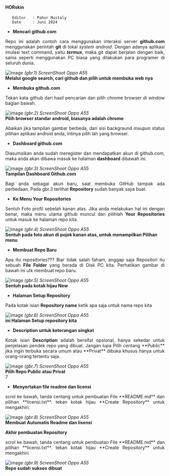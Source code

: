 #### HORskin

```
   Editor 	: Pahor Mustaly
   Date 	: Juni 2024
```

- **Mencari github.com**
<p align=justify>
Repo ini adalah contoh cara 
menggunakan interaksi server 
<b>github.com</b> 
menggunakan perintah <b>git</b> di lokal 
<i>system android</i>. Dengan adanya aplikasi 
imulasi text command, yaitu <b><i>termux</i></b>, 
maka git dapat berjalan dengan baik, 
sama seperti menggunakan PC biasa yang
dilakukan para programer di seluruh 
dunia.
</p>

![image](HUB_1.png)
<i>(gbr.1) ScreenShoot Oppo A55</i>
<br/>
<b>Melalui google search, cari github dan pilih
untuk membuka web nya</b>
<br>

- **Membuka github.com**
<p align=justify>
Tekan kata github dari hasil pencarian dan pilih 
chrome browser di window bagian bawah.
</p>

![image](HUB_2.png)
<i>(gbr.2) ScreenShoot Oppo A55</i>
<br/>
<b>Pilih browser standar android, biasanya adalah
 chrome</b>
<br>

<p align=justify>
Abaikan jika tampilan gambar berbeda, dari sisi 
backgraund maupun status pilihan aplikasi android 
anda, intinya pilih lah yang browser. 
</p>

- **Dashboard github.com**
<p align=justify>
Diasumsikan anda sudah meregister dan mendapatkan 
akun di github.com,
maka anda akan dibawa masuk ke halaman 
<b>dashboard</b> dibawah ini.
</p>

![image](HUB_3.png)
<i>(gbr.3) ScreenShoot Oppo A55</i>
<br/>
<b>Tampilan Dashboard Github.com</b>
<br>

<p align=justify> Bagi anda sebagai akun baru, 
saat membuka GitHub tampak ada perbedaan. Pada 
gbr.3 terlihat <b>Repository</b> sudah banyak 
saya buat. </p>

- **Ke Menu Your Repositories** 
<p align=justify> Sentuh Foto 
profil sebelah kanan atas. Jika 
anda melakukan hal ini dengan 
benar, maka menu utama github 
muncul dan pilihlah <b>Your 
Repositories</b> untuk masuk 
ke halaman repo kita.</p>

![image](HUB_4.png)
<i>(gbr.4) ScreenShoot Oppo A55</i> 
<br/> 
<b> 
Sentuh pada foto akun di pojok kanan atas, 
untuk menampilkan Pilihan menu 
</b> 
<br>

- **Membuat Repo Baru** 
<p align=justify> Apa itu 
repositories??? Biar tidak salah 
faham, anggap saja Repositori itu 
sebuah <b>File Folder</b> yang 
berada di Disk PC kita. 
Perhatikan gambar di bawah ini 
utk membuat repo baru. </p>

![image](HUB_5.png)
<i>(gbr.5) ScreenShoot Oppo A55</i>
<br/>
<b>
Sentuh pada kotak hijau New 
</b>
<br>

- **Halaman Setup Repository**
<p align=justify> Pada kotak isian 
<b>Repository name</b> ketik apa 
saja untuk nama repo kita 
</p>

![image](HUB_6.png)
<i>(gbr.6) ScreenShoot Oppo A55</i>
<br/>
<b>
ini Halaman Setup repository kita
</b>
<br>

- **Description untuk keterangan singkat** 
 <p align=justify> Kotak isian 
 <b>Description</b> adalah bersifat 
 opsional, hanya sekedar untuk penjelasan 
 pendek repo yang dibuat. Jangan lupa 
 Pilih centang **Public** jika ingin 
 terbuka secara umum atau **Privat** 
 dibuka khusus hanya untuk orang-orang 
 tertentu saja. </p>

![image](HUB_7.png)
<i>(gbr.7) ScreenShoot Oppo A55</i>
<br/>
<b>
Pilih Repo Public atau Privat
</b>
<br>
7
- **Menyertakan file readme dan licensi** 
 <p align=justify> scrol ke bawah, tanda 
 centang untuk pembuatan File 
 **README.md** dan pilihan 
 **licensi.txt**. tekan kotak hijau 
 **Create Repository** untuk mengakhiri.
</p>

![image](HUB_8.png)
<i>(gbr.8) ScreenShoot Oppo A55</i>
<br/>
<b>
Membuat Automatis Readme dan lisensi
</b>
<br>

 **Akhir pembuatan Repository** 
 <p align=justify> scrol ke bawah, tanda 
 centang untuk pembuatan File 
 **README.md** dan pilihan 
 **licensi.txt**. tekan kotak hijau 
 **Create Repository** untuk mengakhiri.
</p>

![image](HUB_9.png)
<i>(gbr.9) ScreenShoot Oppo A55</i>
<br/>
<b>
Repo sudah sukses dibuat
</b>
<br>
